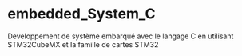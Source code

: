 # embedded_System_C
Developpement de système embarqué avec le langage C en utilisant STM32CubeMX et la famille de cartes STM32
